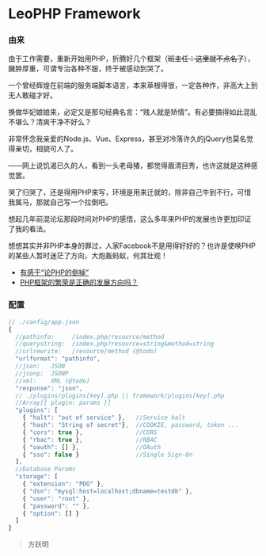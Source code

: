 LeoPHP Framework
=====================

### 由来

由于工作需要，重新开始用PHP，折腾好几个框架（~~班主任：这里就不点名了~~），臃肿厚重，可谓专治各种不服，终于被感动到哭了。

一个曾经辉煌在前端的服务端脚本语言，本来草根得很，一定各种作，非高大上到无人敢碰才好。

换做华妃娘娘来，必定又是那句经典名言：“贱人就是矫情”。有必要搞得如此混乱不堪么？清爽干净不好么？

非常怀念我亲爱的Node.js、Vue、Express，甚至对冷落许久的jQuery也莫名觉得亲切，相貌可人了。

——网上说饥渴已久的人，看到一头老母猪，都觉得眉清目秀，也许这就是这种感觉罢。

哭了归哭了，还是得用PHP来写，环境是用来迁就的，除非自己牛到不行，可惜我属马，那就自己写一个拉倒吧。

想起几年前混论坛那段时间对PHP的感悟，这么多年来PHP的发展也许更加印证了我的看法。

想想其实并非PHP本身的罪过，人家Facebook不是用得好好的？也许是使唤PHP的某些人暂时迷茫了方向，大炮轰蚂蚁，何其壮观！

- [有感于“论PHP的倒掉”](http://www.iteye.com/topic/523378)
- [PHP框架的繁荣是正确的发展方向吗？](http://www.iteye.com/topic/319039)

### 配置
```js
// ./config/app.json
{
  //pathinfo:     /index.php/resource/method
  //querystring:  /index.php?resource=string&method=string
  //urlrewrite:   /resource/method (@todo)
  "urlformat": "pathinfo",
  //json:   JSON
  //jsonp:  JSONP
  //xml:    XML (@todo)
  "response": "json",
  // ./plugins/plugins[key].php || framework/plugins[key].php
  //Array[{ plugin: params }]
  "plugins": [
    { "halt": "out of service" },   //Service halt 
    { "hash": "String of secret"},  //COOKIE, password, token ...
    { "cors": true },               //CORS
    { "rbac": true },               //RBAC
    { "oauth": [] },                //OAuth
    { "sso": false }                //Single Sign-On
  ],
  //Database Params
  "storage": [
    { "extension": "PDO" },
    { "dsn": "mysql:host=localhost;dbname=testdb" },
    { "user": "root" },
    { "password": "" },
    { "option": [] }
  ]
}
```

> 方跃明